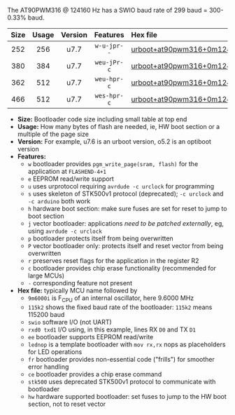 The AT90PWM316 @ 124160 Hz has a SWIO baud rate of 299 baud = 300-0.33% baud.

|Size|Usage|Version|Features|Hex file|
|:-:|:-:|:-:|:-:|:--|
|252|256|u7.7|`w-u-jpr--`|[urboot+at90pwm316+0m124160i++++0k3_swio_rxd4_txd3.hex](https://raw.githubusercontent.com/stefanrueger/urboot.hex/main/mcus/at90pwm316/internal_oscillator/fint+0m124160_Hz/br++++0k3_bps/urboot+at90pwm316+0m124160i++++0k3_swio_rxd4_txd3.hex)|
|380|384|u7.7|`weu-jPr-c`|[urboot+at90pwm316+0m124160i++++0k3_swio_rxd4_txd3_ee_lednop_fr_ce.hex](https://raw.githubusercontent.com/stefanrueger/urboot.hex/main/mcus/at90pwm316/internal_oscillator/fint+0m124160_Hz/br++++0k3_bps/urboot+at90pwm316+0m124160i++++0k3_swio_rxd4_txd3_ee_lednop_fr_ce.hex)|
|362|512|u7.7|`weu-hpr-c`|[urboot+at90pwm316+0m124160i++++0k3_swio_rxd4_txd3_ee_lednop_fr_ce_hw.hex](https://raw.githubusercontent.com/stefanrueger/urboot.hex/main/mcus/at90pwm316/internal_oscillator/fint+0m124160_Hz/br++++0k3_bps/urboot+at90pwm316+0m124160i++++0k3_swio_rxd4_txd3_ee_lednop_fr_ce_hw.hex)|
|466|512|u7.7|`wes-hpr-c`|[urboot+at90pwm316+0m124160i++++0k3_swio_rxd4_txd3_ee_lednop_fr_ce_stk500_hw.hex](https://raw.githubusercontent.com/stefanrueger/urboot.hex/main/mcus/at90pwm316/internal_oscillator/fint+0m124160_Hz/br++++0k3_bps/urboot+at90pwm316+0m124160i++++0k3_swio_rxd4_txd3_ee_lednop_fr_ce_stk500_hw.hex)|

- **Size:** Bootloader code size including small table at top end
- **Usage:** How many bytes of flash are needed, ie, HW boot section or a multiple of the page size
- **Version:** For example, u7.6 is an urboot version, o5.2 is an optiboot version
- **Features:**
  + `w` bootloader provides `pgm_write_page(sram, flash)` for the application at `FLASHEND-4+1`
  + `e` EEPROM read/write support
  + `u` uses urprotocol requiring `avrdude -c urclock` for programming
  + `s` uses skeleton of STK500v1 protocol (deprecated); `-c urclock` and `-c arduino` both work
  + `h` hardware boot section: make sure fuses are set for reset to jump to boot section
  + `j` vector bootloader: applications *need to be patched externally*, eg, using `avrdude -c urclock`
  + `p` bootloader protects itself from being overwritten
  + `P` vector bootloader only: protects itself and reset vector from being overwritten
  + `r` preserves reset flags for the application in the register R2
  + `c` bootloader provides chip erase functionality (recommended for large MCUs)
  + `-` corresponding feature not present
- **Hex file:** typically MCU name followed by
  + `9m6000i` is F<sub>CPU</sub> of an internal oscillator, here 9.6000 MHz
  + `115k2` shows the fixed baud rate of the bootloader: `115k2` means 115200 baud
  + `swio` software I/O (not UART)
  + `rxd0 txd1` I/O using, in this example, lines RX `D0` and TX `D1`
  + `ee` bootloader supports EEPROM read/write
  + `lednop` is a template bootloader with `mov rx,rx` nops as placeholders for LED operations
  + `fr` bootloader provides non-essential code ("frills") for smoother error handling
  + `ce` bootloader provides a chip erase command
  + `stk500` uses deprecated STK500v1 protocol to communicate with bootloader
  + `hw` hardware supported bootloader: set fuses to jump to the HW boot section, not to reset vector
